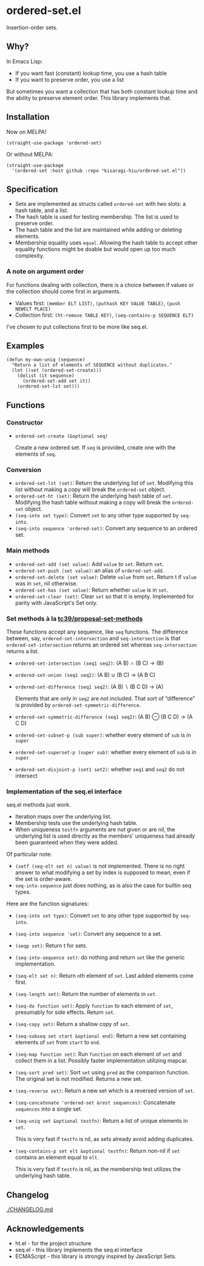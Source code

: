 # ordered-set.el

Insertion-order sets.

## Why?

In Emacs Lisp:

- If you want fast (constant) lookup time, you use a hash table
- If you want to preserve order, you use a list

But sometimes you want a collection that has both constant lookup time and the ability to preserve element order. This library implements that.

## Installation

Now on MELPA!

```elisp
(straight-use-package 'ordered-set)
```

Or without MELPA:

```elisp
(straight-use-package
  '(ordered-set :host github :repo "kisaragi-hiu/ordered-set.el"))
```

## Specification

- Sets are implemented as structs called `ordered-set` with two slots: a hash table, and a list.
- The hash table is used for testing membership. The list is used to preserve order.
- The hash table and the list are maintained while adding or deleting elements.
- Membership equality uses `equal`. Allowing the hash table to accept other equality functions might be doable but would open up too much complexity.

### A note on argument order

For functions dealing with collection, there is a choice between if values or the collection should come first in arguments.

- Values first: `(member ELT LIST)`, `(puthash KEY VALUE TABLE)`, `(push NEWELT PLACE)`
- Collection first: `(ht-remove TABLE KEY)`, `(seq-contains-p SEQUENCE ELT)`

I've chosen to put collections first to be more like seq.el.

## Examples

```elisp
(defun my-own-uniq (sequence)
  "Return a list of elements of SEQUENCE without duplicates."
  (let ((set (ordered-set-create)))
    (dolist (it sequence)
      (ordered-set-add set it))
    (ordered-set-lst set)))
```

## Functions

### Constructor

- `ordered-set-create (&optional seq)`

  Create a new ordered set. If `seq` is provided, create one with the elements of `seq`.

### Conversion

- `ordered-set-lst (set)`: Return the underlying list of `set`. Modifying this list without making a copy will break the `ordered-set` object.
- `ordered-set-ht (set)`: Return the underlying hash table of `set`. Modifying the hash table without making a copy will break the `ordered-set` object.
- `(seq-into set type)`: Convert `set` to any other type supported by `seq-into`.
- `(seq-into sequence 'ordered-set)`: Convert any sequence to an ordered set.

### Main methods

- `ordered-set-add (set value)`: Add `value` to `set`. Return `set`.
- `ordered-set-push (set value)`: an alias of `ordered-set-add`.
- `ordered-set-delete (set value)`: Delete `value` from `set`. Return t if `value` was in `set`, nil otherwise.
- `ordered-set-has (set value)`: Return whether `value` is in `set`.
- `ordered-set-clear (set)`: Clear `set` so that it is empty. Implemented for parity with JavaScript's Set only.

### Set methods à la [tc39/proposal-set-methods](https://github.com/tc39/proposal-set-methods)

These functions accept any sequence, like `seq` functions. The difference between, say, `ordered-set-intersection` and `seq-intersection` is that `ordered-set-intersection` returns an ordered set whereas `seq-intersection` returns a list.

- `ordered-set-intersection (seq1 seq2)`: (A B) ∩ (B C) → (B)
- `ordered-set-union (seq1 seq2)`: (A B) ∪ (B C) → (A B C)
- `ordered-set-difference (seq1 seq2)`: (A B) ∖ (B C D) → (A)

  Elements that are only in `seq2` are not included. That sort of “difference” is provided by `ordered-set-symmetric-difference`.

- `ordered-set-symmetric-difference (seq1 seq2)`: (A B) ⊖ (B C D) → (A C D)
- `ordered-set-subset-p (sub super)`: whether every element of `sub` is in `super`
- `ordered-set-superset-p (super sub)`: whether every element of `sub` is in `super`
- `ordered-set-disjoint-p (set1 set2)`: whether `seq1` and `seq2` do not intersect

### Implementation of the seq.el interface

seq.el methods just work.

- Iteration maps over the underlying list.
- Membership tests use the underlying hash table.
- When uniqueness `testfn` arguments are not given or are nil, the underlying list is used directly as the members' uniqueness had already been guaranteed when they were added.

Of particular note:

- `(setf (seq-elt set n) value)` is not implemented. There is no right answer to what modifying a set by index is supposed to mean, even if the set is order-aware.
- `seq-into-sequence` just does nothing, as is also the case for builtin seq types.

Here are the function signatures:

- `(seq-into set type)`: Convert `set` to any other type supported by `seq-into`.
- `(seq-into sequence 'set)`: Convert any sequence to a set.
- `(seqp set)`: Return t for sets.
- `(seq-into-sequence set)`: do nothing and return `set` like the generic implementation.
- `(seq-elt set n)`: Return `n`th element of `set`. Last added elements come first.
- `(seq-length set)`: Return the number of elements in `set`.
- `(seq-do function set)`: Apply `function` to each element of `set`, presumably for side effects. Return `set`.
- `(seq-copy set)`: Return a shallow copy of `set`.
- `(seq-subseq set start &optional end)`: Return a new set containing elements of `set` from `start` to `end`.
- `(seq-map function set)`: Run `function` on each element of `set` and collect them in a list. Possibly faster implementation utilizing mapcar.
- `(seq-sort pred set)`: Sort `set` using `pred` as the comparison function. The original set is not modified. Returns a new set.
- `(seq-reverse set)`: Return a new set which is a reversed version of `set`.
- `(seq-concatenate 'ordered-set &rest sequences)`: Concatenate `sequences` into a single set.
- `(seq-uniq set &optional testfn)`: Return a list of unique elements in `set`.

  This is very fast if `testfn` is nil, as sets already avoid adding duplicates.

- `(seq-contains-p set elt &optional testfn)`: Return non-nil if `set` contains an element equal to `elt`.

  This is very fast if `testfn` is nil, as the membership test utilizes the underlying hash table.

## Changelog

[./CHANGELOG.md](./CHANGELOG.md)

## Acknowledgements

- ht.el - for the project structure
- seq.el - this library implements the seq.el interface
- ECMAScript - this library is strongly inspired by JavaScript Sets.
